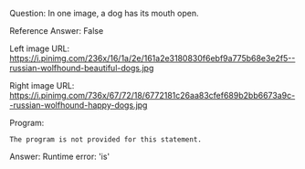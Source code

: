 Question: In one image, a dog has its mouth open.

Reference Answer: False

Left image URL: https://i.pinimg.com/236x/16/1a/2e/161a2e3180830f6ebf9a775b68e3e2f5--russian-wolfhound-beautiful-dogs.jpg

Right image URL: https://i.pinimg.com/736x/67/72/18/6772181c26aa83cfef689b2bb6673a9c--russian-wolfhound-happy-dogs.jpg

Program:

```
The program is not provided for this statement.
```
Answer: Runtime error: 'is'

